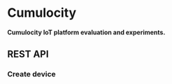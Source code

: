 # Cumulocity
**Cumulocity IoT platform evaluation and experiments.**

## REST API

### Create device
